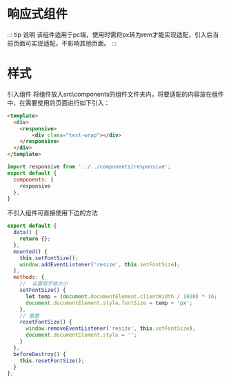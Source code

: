 <!--
 * @Description: 
 * @Author: 郜鹏飞
 * @Date: 2021-07-27 17:05:47
 * @LastEditTime: 2021-07-27 17:45:37
-->
# 响应式组件


::: tip 说明
该组件适用于pc端，使用时需将px转为rem才能实现适配，引入后当前页面可实现适配，不影响其他页面。
:::

# 样式

<responsive-index></responsive-index>


引入组件
将组件放入src\components的组件文件夹内，将要适配的内容放在组件中，在需要使用的页面进行如下引入：
```html
<template>
  <div>
    <responsive>
        <div class="test-wrap"></div>
    </responsive>
  </div>
</template>
```
```js
import responsive from '../../components/responsive';
export default {
  components: {
    responsive
  },
}
```
不引入组件可直接使用下边的方法

```js
export default {
  data() {
    return {};
  },
  mounted() {
    this.setFontSize();
    window.addEventListener('resize', this.setFontSize);
  },
  methods: {
    //  设置根字体大小
    setFontSize() {
      let temp = (document.documentElement.clientWidth / 1920) * 16;
      document.documentElement.style.fontSize = temp + 'px';
    },
    // 重置
    resetFontSize() {
      window.removeEventListener('resize', this.setFontSize);
      document.documentElement.style = '';
    }
  },
  beforeDestroy() {
    this.resetFontSize();
  }
};
```